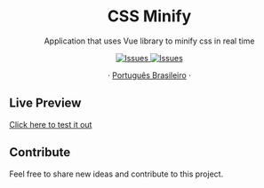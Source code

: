 <h1 align="center">CSS Minify</h1>
  <p align="center">
 Application that uses Vue library to minify css in real time  </p>

  <p align="center">
     <a href="https://github.com/rafaelfaustini/css-minify/issues">
      <img alt="Issues" src="https://img.shields.io/github/issues/rafaelfaustini/css-minify?color=f44336" />
    </a>
     <a href="https://github.com/rafaelfaustini/css-minify/pulls">
      <img alt="Issues" src="https://img.shields.io/github/issues-pr/rafaelfaustini/css-minify?color=f44336" />
    </a>
  </p>

  <p align="center">
    ·
    <a href="/docs/readme_pt-BR.md">Português Brasileiro</a>
    ·
  </p>

## Live Preview
[Click here to test it out](https://rafaelfaustini.com.br/minify/)

## Contribute
Feel free to share new ideas and contribute to this project.
